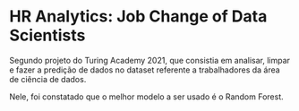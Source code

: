 # HR Analytics: Job Change of Data Scientists

Segundo projeto do Turing Academy 2021, que consistia em analisar, limpar e fazer a predição de dados no dataset referente a trabalhadores da área de ciência de dados. 

Nele, foi constatado que o melhor modelo a ser usado é o Random Forest.
